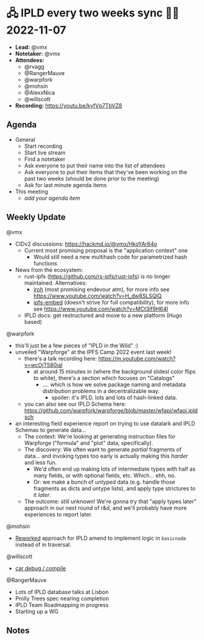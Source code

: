 # 🖧 IPLD every two weeks sync 🙌🏽 2022-11-07

- **Lead:** @vmx
- **Notetaker:** @vmx
- **Attendees:**
  - @rvagg
  - @RangerMauve
  - @warpfork
  - @mohsin
  - @AlexxNica
  - @willscott
- **Recording:** https://youtu.be/kyfVp7TbVZ8


## Agenda

- General
  - Start recording
  - Start live stream
  - Find a notetaker
  - Ask everyone to put their name into the list of attendees
  - Ask everyone to put their items that they've been working on the past two weeks (should be done prior to the meeting)
  - Ask for last minute agenda items
- This meeting
  - _add your agenda item_


## Weekly Update

@vmx
 - CIDv2 discussions: https://hackmd.io/@vmx/HkoYAr64o
   - Current most promising proposal is the "application context" one
     - Would still need a new multihash code for parametrized hash functions
 - News from the ecosystem:
   - rust-ipfs (https://github.com/rs-ipfs/rust-ipfs) is no longer maintained. Alternatives:
     - [iroh](https://github.com/n0-computer/iroh/) (most promising endevour atm), for more info see https://www.youtube.com/watch?v=H_dw8SLSQlQ
     - [ipfs-embed](https://github.com/ipfs-rust/ipfs-embed/) (doesn't strive for full compatibility), for more info see https://www.youtube.com/watch?v=MCt3if9H64I
   - IPLD docs: get restructured and move to a new platform (Hugo based) 

@warpfork
 - this'll just be a few pieces of "IPLD in the Wild" :)
 - unveiled "Warpforge" at the IPFS Camp 2022 event last week!
     - there's a talk recording here: https://m.youtube.com/watch?v=wcOjT580iaI
         - at around 15 minutes in (where the background slidesl color flips to white), there's a section which focuses on "Catalogs"
             - .... which is how we solve package naming and metadata distribution problems in a decentralizable way.
                 - spoiler: it's IPLD.  lots and lots of hash-linked data.
     - you can also see our IPLD Schema here: https://github.com/warpfork/warpforge/blob/master/wfapi/wfapi.ipldsch
 - an interesting field experience report on trying to use datalark and IPLD Schemas to generate data...
     - The context: We're looking at generating instruction files for Warpforge ("formula" and "plot" data, specifically).
     - The discovery: We often want to generate _partial_ fragments of data... and invoking types too early is actually making this _harder_ and less fun.
         - We'd often end up making lots of intermediate types with half as many fields, or with optional fields, etc.  Which... ehh, no.
         - Or: we make a bunch of _untyped_ data (e.g. handle those fragments as dicts and untype lists), and apply type strictures to it _later_.
     - The outcome: still unknown!  We're gonna try that "apply types later" approach in our next round of r&d, and we'll probably have more experiences to report later.


@mohsin
 - [Reworked](https://github.com/ipld/go-ipld-prime/pull/445) approach for IPLD amend to implement logic in `basicnode` instead of in traversal.


@willscott 
- [car debug / compile](https://github.com/ipld/go-car/pull/341)

@RangerMauve
 - Lots of IPLD database talks at Lisbon
 - Prolly Trees spec nearing completion
 - IPLD Team Roadmapping in progress
 - Starting up a WG



## Notes

<!-- After each call, the notetaker submits a PR to https://github.com/ipld/team-mgmt to store the notes on the meeting-notes folder -->


